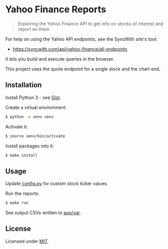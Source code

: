 # Yahoo Finance Reports
> Exploring the Yahoo Finance API to get info on stocks of interest and report on them


For help on using the Yahoo API endpoints, see the SyncWith site's tool:

- https://syncwith.com/api/yahoo-finance/all-endpoints

It lets you build and execute queries in the browser.

This project uses the quote endpoint for a single stock and the chart end.


## Installation

Install Python 3 - see [Gist](https://gist.github.com/MichaelCurrin/57caae30bd7b0991098e9804a9494c23).

Create a virtual environment:

```sh
$ python -m venv venv
```

Activate it:

```sh
$ source venv/bin/activate
```

Install packages into it:

```sh
$ make install
```


## Usage

Update [config.py](/app/config.py) for custom stock ticker values.

Run the reports:

```sh
$ make run
```

See output CSVs written to [app/var](/app/var).


## License

Licensed under [MIT](/LICENSE).
